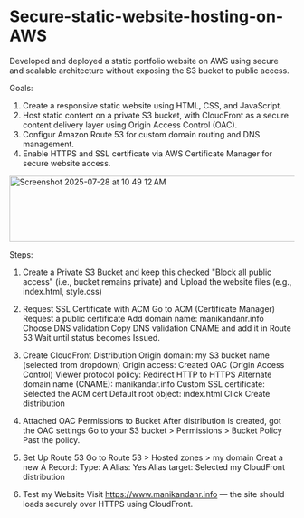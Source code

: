 # Secure-static-website-hosting-on-AWS
Developed and deployed a static portfolio website on AWS using secure and scalable architecture without exposing the S3 bucket to public access.

Goals:

1. Create a responsive static website using HTML, CSS, and JavaScript.
2. Host static content on a private S3 bucket, with CloudFront as a secure content delivery layer using Origin Access Control (OAC).
3. Configur Amazon Route 53 for custom domain routing and DNS management.
4. Enable HTTPS and SSL certificate via AWS Certificate Manager for secure website access.

 <img width="692" height="117" alt="Screenshot 2025-07-28 at 10 49 12 AM" src="https://github.com/user-attachments/assets/f800a186-6039-4e12-9bc6-971d873851a9" />

Steps:

1. Create a Private S3 Bucket and keep this checked "Block all public access" (i.e., bucket remains private) and Upload the website files (e.g., index.html, style.css)

2. Request SSL Certificate with ACM
Go to ACM (Certificate Manager)
Request a public certificate
Add domain name: manikandanr.info
Choose DNS validation
Copy DNS validation CNAME and add it in Route 53
Wait until status becomes Issued.

3. Create CloudFront Distribution
Origin domain: my S3 bucket name (selected from dropdown)
Origin access: Created OAC (Origin Access Control)
Viewer protocol policy: Redirect HTTP to HTTPS
Alternate domain name (CNAME): manikandar.info
Custom SSL certificate: Selected the ACM cert
Default root object: index.html
Click Create distribution

4. Attached OAC Permissions to Bucket
After distribution is created, got the OAC settings
Go to your S3 bucket > Permissions > Bucket Policy
Past the policy.

5. Set Up Route 53
Go to Route 53 > Hosted zones > my domain
Creat a new A Record:
Type: A
Alias: Yes
Alias target: Selected my CloudFront distribution

6. Test my Website
Visit https://www.manikandanr.info — the site should loads securely over HTTPS using CloudFront.

